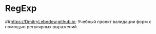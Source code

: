 # RegExp 
##https://DmitryLebedew.github.io;
Учебный проект валидации форм с помощью регулярных выражений. 
